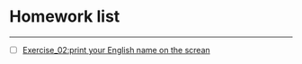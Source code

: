 # Homework list
***
- [ ]  [Exercise_02:print your English name on the screan](https://github.com/Ogatayoru/compuational_physics_N2015301020145/blob/master/Ogata)
